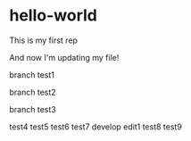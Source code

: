 # hello-world
This is my first rep

And now I'm updating my file!

branch test1

branch test2

branch test3

test4
test5
test6
test7
develop edit1
test8
test9